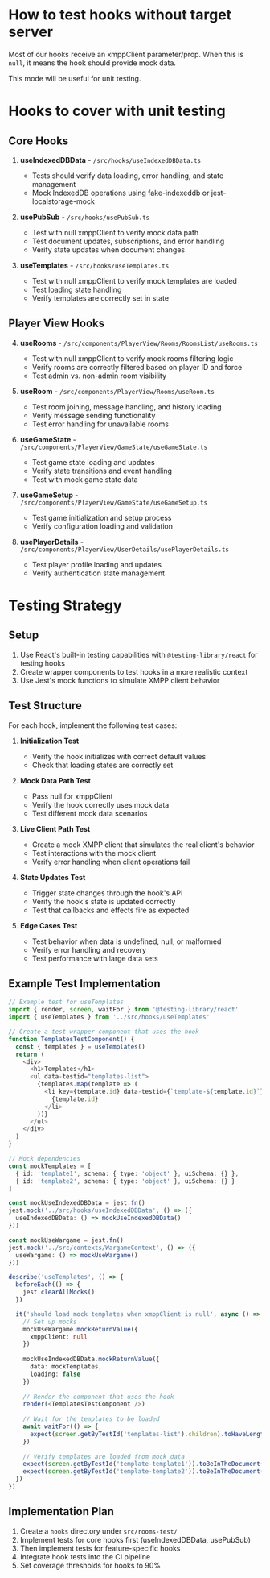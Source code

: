 # How to test hooks without target server

Most of our hooks receive an xmppClient parameter/prop. When this is `null`, it means the hook should provide mock data.

This mode will be useful for unit testing.

# Hooks to cover with unit testing

## Core Hooks

1. **useIndexedDBData** - `/src/hooks/useIndexedDBData.ts`
   - Tests should verify data loading, error handling, and state management
   - Mock IndexedDB operations using fake-indexeddb or jest-localstorage-mock

2. **usePubSub** - `/src/hooks/usePubSub.ts`
   - Test with null xmppClient to verify mock data path
   - Test document updates, subscriptions, and error handling
   - Verify state updates when document changes

3. **useTemplates** - `/src/hooks/useTemplates.ts`
   - Test with null xmppClient to verify mock templates are loaded
   - Test loading state handling
   - Verify templates are correctly set in state

## Player View Hooks

4. **useRooms** - `/src/components/PlayerView/Rooms/RoomsList/useRooms.ts`
   - Test with null xmppClient to verify mock rooms filtering logic
   - Verify rooms are correctly filtered based on player ID and force
   - Test admin vs. non-admin room visibility

5. **useRoom** - `/src/components/PlayerView/Rooms/useRoom.ts`
   - Test room joining, message handling, and history loading
   - Verify message sending functionality
   - Test error handling for unavailable rooms

6. **useGameState** - `/src/components/PlayerView/GameState/useGameState.ts`
   - Test game state loading and updates
   - Verify state transitions and event handling
   - Test with mock game state data

7. **useGameSetup** - `/src/components/PlayerView/GameState/useGameSetup.ts`
   - Test game initialization and setup process
   - Verify configuration loading and validation

8. **usePlayerDetails** - `/src/components/PlayerView/UserDetails/usePlayerDetails.ts`
   - Test player profile loading and updates
   - Verify authentication state management

# Testing Strategy

## Setup

1. Use React's built-in testing capabilities with `@testing-library/react` for testing hooks
2. Create wrapper components to test hooks in a more realistic context
3. Use Jest's mock functions to simulate XMPP client behavior

## Test Structure

For each hook, implement the following test cases:

1. **Initialization Test**
   - Verify the hook initializes with correct default values
   - Check that loading states are correctly set

2. **Mock Data Path Test**
   - Pass null for xmppClient
   - Verify the hook correctly uses mock data
   - Test different mock data scenarios

3. **Live Client Path Test**
   - Create a mock XMPP client that simulates the real client's behavior
   - Test interactions with the mock client
   - Verify error handling when client operations fail

4. **State Updates Test**
   - Trigger state changes through the hook's API
   - Verify the hook's state is updated correctly
   - Test that callbacks and effects fire as expected

5. **Edge Cases Test**
   - Test behavior when data is undefined, null, or malformed
   - Verify error handling and recovery
   - Test performance with large data sets

## Example Test Implementation

```typescript
// Example test for useTemplates
import { render, screen, waitFor } from '@testing-library/react'
import { useTemplates } from '../src/hooks/useTemplates'

// Create a test wrapper component that uses the hook
function TemplatesTestComponent() {
  const { templates } = useTemplates()
  return (
    <div>
      <h1>Templates</h1>
      <ul data-testid="templates-list">
        {templates.map(template => (
          <li key={template.id} data-testid={`template-${template.id}`}>
            {template.id}
          </li>
        ))}
      </ul>
    </div>
  )
}

// Mock dependencies
const mockTemplates = [
  { id: 'template1', schema: { type: 'object' }, uiSchema: {} },
  { id: 'template2', schema: { type: 'object' }, uiSchema: {} }
]

const mockUseIndexedDBData = jest.fn()
jest.mock('../src/hooks/useIndexedDBData', () => ({
  useIndexedDBData: () => mockUseIndexedDBData()
}))

const mockUseWargame = jest.fn()
jest.mock('../src/contexts/WargameContext', () => ({
  useWargame: () => mockUseWargame()
}))

describe('useTemplates', () => {
  beforeEach(() => {
    jest.clearAllMocks()
  })

  it('should load mock templates when xmppClient is null', async () => {
    // Set up mocks
    mockUseWargame.mockReturnValue({
      xmppClient: null
    })
    
    mockUseIndexedDBData.mockReturnValue({
      data: mockTemplates,
      loading: false
    })
    
    // Render the component that uses the hook
    render(<TemplatesTestComponent />)
    
    // Wait for the templates to be loaded
    await waitFor(() => {
      expect(screen.getByTestId('templates-list').children).toHaveLength(2)
    })
    
    // Verify templates are loaded from mock data
    expect(screen.getByTestId('template-template1')).toBeInTheDocument()
    expect(screen.getByTestId('template-template2')).toBeInTheDocument()
  })
})
```

## Implementation Plan

1. Create a `hooks` directory under `src/rooms-test/`
2. Implement tests for core hooks first (useIndexedDBData, usePubSub)
3. Then implement tests for feature-specific hooks
4. Integrate hook tests into the CI pipeline
5. Set coverage thresholds for hooks to 90%